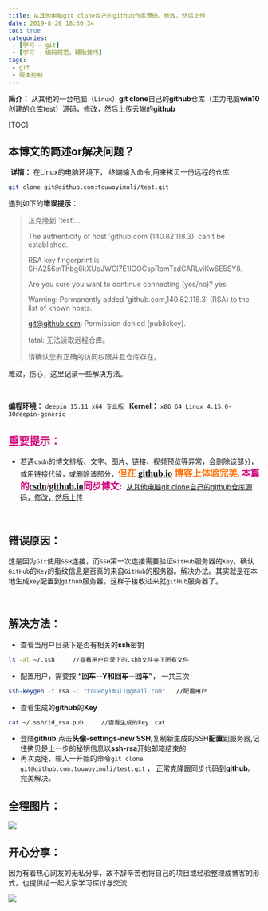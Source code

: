 ```yaml
---
title: 从其他电脑git clone自己的github仓库源码，修改，然后上传
date: 2019-8-26 18:36:34
toc: true
categories: 
 - [学习 - git]
 - [学习 - 编码规范，辅助技巧]
tags: 
 - git
 - 版本控制
---
```




**简介：**  从其他的一台电脑（`Linux`）**git clone**自己的**github**仓库（主力电脑**win10**创建的仓库test）源码，修改，然后上传云端的**github**

<!-- more -->

[TOC]

## 本博文的简述or解决问题？

​		**详情：**  在Linux的电脑环境下， 终端输入命令,用来拷贝一份远程的仓库

```bash
git clone git@github.com:touwoyimuli/test.git    
```

遇到如下的**错误提示**：

> 正克隆到 'test'...
>
> The authenticity of host 'github.com (140.82.118.3)' can't be established.
>
> RSA key fingerprint is SHA256:nThbg6kXUpJWGl7E1IGOCspRomTxdCARLviKw6E5SY8.
>
> Are you sure you want to continue connecting (yes/no)? yes 
>
> Warning: Permanently added 'github.com,140.82.118.3' (RSA) to the list of known hosts.
>
> git@github.com: Permission denied (publickey).
>
> fatal: 无法读取远程仓库。
>
> 请确认您有正确的访问权限并且仓库存在。

难过，伤心，这里记录一些解决方法。

<br>

**编程环境：**  `deepin 15.11 x64 专业版 `    **Kernel：** `x86_64 Linux 4.15.0-30deepin-generic`

## <font color=#D0087E  face="幼圆">重要提示：</font>

- 若遇`csdn`的博文排版、文字、图片、链接、视频预览等异常，会删除该部分，或用链接代替，或删除该部分，<font color=#FE7207 size=4 face="幼圆">**但在   [github.io](https://touwoyimuli.github.io/) 博客上体验完美,**</font>  <font color=#D0087E  size=4 face="幼圆">**本篇的[csdn](https://blog.csdn.net/qq_33154343)/[github.io](https://touwoyimuli.github.io/)同步博文:** </font> [从其他电脑git clone自己的github仓库源码，修改，然后上传](https://blog.csdn.net/qq_33154343/article/details/100083909)

<br>

## 错误原因：

这是因为`Git`使用`SSH`连接，而`SSH`第一次连接需要验证`GitHub`服务器的`Key`。确认`GitHub`的`Key`的指纹信息是否真的来自`GitHub`的服务器。解决办法。其实就是在本地生成`key`配置到`github`服务器。这样子接收过来就`gitHub`服务器了。

<br>

## 解决方法：

- 查看当用户目录下是否有相关的**ssh**密钥

```bash
ls -al ~/.ssh     //查看用户目录下的.shh文件夹下所有文件
```



- 配置用户，需要按 **“回车--Y和回车--回车”**， 一共三次

```bash
ssh-keygen -t rsa -C "touwoyimuli@gmail.com"   //配置用户
```



- 查看生成的**github**的**Key**

```bash
cat ~/.ssh/id_rsa.pub     //查看生成的key：cat
```



- 登陆**github**,点击**头像-settings-new SSH**,复制新生成的SSH**配置**到服务器,记住拷贝是上一步的秘钥信息以**ssh-rsa**开始邮箱结束的
- 再次克隆，输入一开始的命令`git clone git@github.com:touwoyimuli/test.git`   ， 正常克隆跟同步代码到**github**。完美解决。



## 全程图片：

<img src="https://raw.githubusercontent.com/touwoyimuli/FigureBed/master/img/20190826185945.jpg"/>

<br>

## 开心分享：

因为有着热心网友的无私分享，故不辞辛苦也将自己的项目或经验整理成博客的形式，也提供给一起大家学习探讨与交流 

<img src="https://raw.githubusercontent.com/touwoyimuli/FigureBed/master/img/20190825170829.jpg"/>